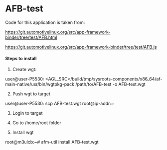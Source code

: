 # AFB-test

Code for this application is taken from:

https://git.automotivelinux.org/src/app-framework-binder/tree/test/AFB.html

https://git.automotivelinux.org/src/app-framework-binder/tree/test/AFB.js

#### Steps to install
1. Create wgt:

user@user-P5530: <AGL_SRC>/build/tmp/sysroots-components/x86_64/af-main-native/usr/bin/wgtpkg-pack /path/to/AFB-test -o AFB-test.wgt
  
2. Push wgt to target

user@user-P5530: scp AFB-test.wgt root@ip-addr:~
  
3. Login to target

4. Go to /home/root folder

5. Install wgt

root@m3ulcb:~# afm-util install AFB-test.wgt
